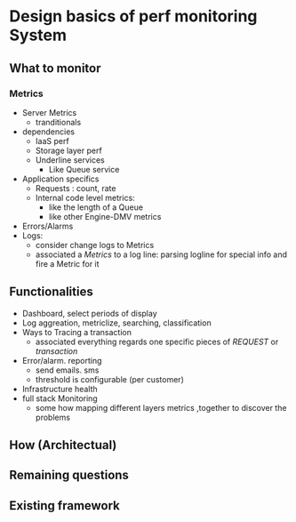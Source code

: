 # Design basics of perf monitoring System
## What to monitor
### Metrics
  * Server Metrics
    * tranditionals
  * dependencies
    * IaaS perf
    * Storage layer perf
    * Underline services
      * Like Queue service
  * Application specifics
    * Requests : count, rate
    * Internal code level metrics:
      * like the length of a Queue
      * like other Engine-DMV metrics
  * Errors/Alarms
  * Logs:
    * consider change logs to Metrics
    * associated a *Metrics* to a log line: parsing logline for special info and fire a Metric for it

## Functionalities
* Dashboard, select periods of display  
* Log aggreation, metriclize, searching, classification
* Ways to Tracing a transaction
  * associated everything regards one specific pieces of *REQUEST* or *transaction*
* Error/alarm. reporting
  * send emails. sms
  * threshold is configurable (per customer)
* Infrastructure health
* full stack Monitoring
  * some how mapping different layers metrics ,together to discover the problems

## How (Architectual)

## Remaining questions

## Existing framework
